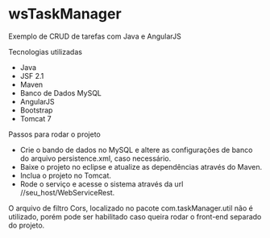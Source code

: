 # wsTaskManager

Exemplo de CRUD de tarefas com Java e AngularJS

Tecnologias utilizadas

- Java
- JSF 2.1
- Maven
- Banco de Dados MySQL
- AngularJS
- Bootstrap
- Tomcat 7

Passos para rodar o projeto

- Crie o bando de dados no MySQL e altere as configurações de banco do arquivo persistence.xml, caso necessário.
- Baixe o projeto no eclipse e atualize as dependências através do Maven.
- Inclua o projeto no Tomcat.
- Rode o serviço e acesse o sistema através da url //seu_host/WebServiceRest.

O arquivo de filtro Cors, localizado no pacote com.taskManager.util não é utilizado, porém pode ser habilitado caso queira rodar o front-end separado do projeto.

